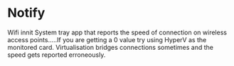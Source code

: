 # Notify
Wifi innit
System tray app that reports the speed of connection on wireless access points.....If you are getting a 0 value try using HyperV as the monitored card. 
Virtualisation bridges connections sometimes and the speed gets reported erroneously.
